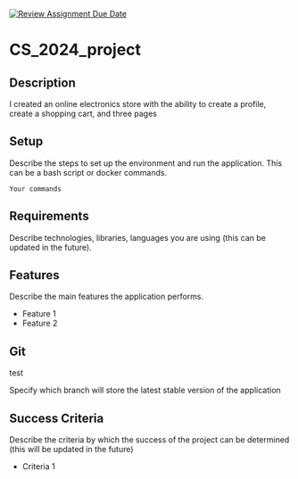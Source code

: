 [![Review Assignment Due Date](https://classroom.github.com/assets/deadline-readme-button-22041afd0340ce965d47ae6ef1cefeee28c7c493a6346c4f15d667ab976d596c.svg)](https://classroom.github.com/a/DESIFpxz)
# CS_2024_project

## Description

I created an online electronics store with the ability to create a profile, create a shopping cart, and three pages

## Setup

Describe the steps to set up the environment and run the application. This can be a bash script or docker commands.

```
Your commands

```

## Requirements

Describe technologies, libraries, languages you are using (this can be updated in the future).

## Features

Describe the main features the application performs.

* Feature 1
* Feature 2

## Git

test

Specify which branch will store the latest stable version of the application

## Success Criteria

Describe the criteria by which the success of the project can be determined
(this will be updated in the future)

* Criteria 1

